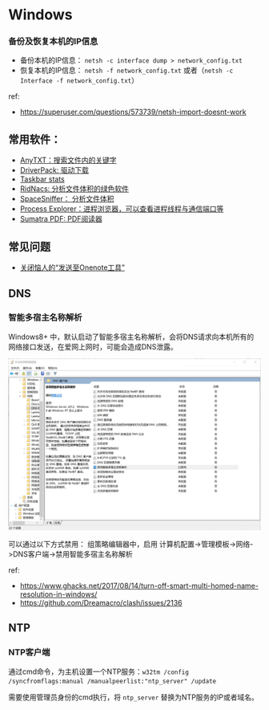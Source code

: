 # Windows

### 备份及恢复本机的IP信息

  * 备份本机的IP信息： `netsh -c interface dump > network_config.txt`
  * 恢复本机的IP信息： `netsh -f network_config.txt` 或者（`netsh -c Interface -f network_config.txt`）

ref:

* https://superuser.com/questions/573739/netsh-import-doesnt-work


## 常用软件：
  * [AnyTXT：搜索文件内的关键字](https://anytxt.net/)
  * [DriverPack: 驱动下载](https://driverpack.io/en)
  * [Taskbar stats](https://github.com/openhoangnc/taskbar-stats/)
  * [RidNacs: 分析文件体积的绿色软件](https://www.splashsoft.de/ridnacs-disk-space-usage-analyzer/)
  * [SpaceSniffer： 分析文件体积](http://www.uderzo.it/main_products/space_sniffer/)
  * [Process Explorer：进程浏览器，可以查看进程线程与通信端口等](https://learn.microsoft.com/en-us/sysinternals/downloads/process-explorer)
  * [Sumatra PDF: PDF阅读器](https://www.sumatrapdfreader.org/free-pdf-reader.html)


## 常见问题
  * [关闭恼人的“发送至Onenote工具”](https://superuser.com/questions/662737/how-to-stop-send-to-onenote-window-from-showing-when-i-start-onenote-2013)

## DNS

  ### 智能多宿主名称解析

  Windows8+ 中，默认启动了智能多宿主名称解析，会将DNS请求向本机所有的网络接口发送，在爱网上网时，可能会造成DNS泄露。

  ![dns-multi-homed-name-resolution](dns-multi-homed-name-resolution.png)

  可以通过以下方式禁用：
  组策略编辑器中，启用 计算机配置->管理模板->网络->DNS客户端->禁用智能多宿主名称解析

  ref:
  * https://www.ghacks.net/2017/08/14/turn-off-smart-multi-homed-name-resolution-in-windows/
  * https://github.com/Dreamacro/clash/issues/2136


## NTP

  ### NTP客户端

  通过cmd命令，为主机设置一个NTP服务：`w32tm /config /syncfromflags:manual /manualpeerlist:"ntp_server" /update`

  需要使用管理员身份的cmd执行，将 `ntp_server` 替换为NTP服务的IP或者域名。